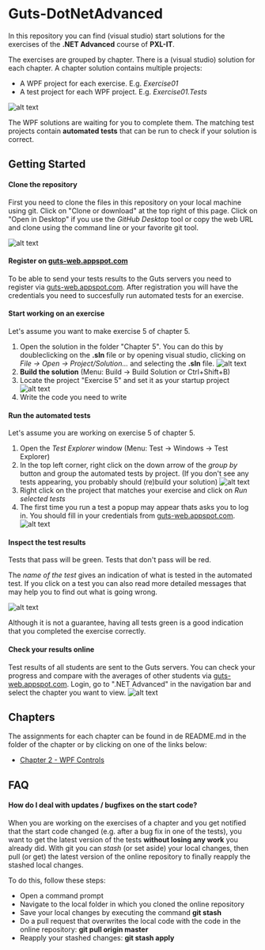# Guts-DotNetAdvanced
In this repository you can find (visual studio) start solutions for the exercises of the **.NET Advanced** course of **PXL-IT**.

The exercises are grouped by chapter. There is a (visual studio) solution for each chapter.
A chapter solution contains multiple projects:
- A WPF project for each exercise. E.g. *Exercise01*
- A test project for each WPF project. E.g. *Exercise01.Tests*

![alt text][img_projects]

The WPF solutions are waiting for you to complete them.
The matching test projects contain **automated tests** that can be run to check if your solution is correct.

## Getting Started

#### Clone the repository
First you need to clone the files in this repository on your local machine using git.
Click on "Clone or download" at the top right of this page.
Click on "Open in Desktop" if you use the *GitHub Desktop* tool or copy the web URL and clone using the command line or your favorite git tool.

![alt text][img_clone]

#### Register on [guts-web.appspot.com](https://guts-web.appspot.com)
To be able to send your tests results to the Guts servers you need to register via [guts-web.appspot.com](https://guts-web.appspot.com/register).
After registration you will have the credentials you need to succesfully run automated tests for an exercise.

#### Start working on an exercise
Let's assume you want to make exercise 5 of chapter 5.
1. Open the solution in the folder "Chapter 5". You can do this by doubleclicking on the **.sln** file or by opening visual studio, clicking on *File -> Open -> Project/Solution...* and selecting the **.sln** file.
![alt text][img_open_solution]
2. **Build the solution** (Menu: Build -> Build Solution or Ctrl+Shift+B)
3. Locate the project "Exercise 5" and set it as your startup project
![alt text][img_startup_project]
4. Write the code you need to write

#### Run the automated tests
Let's assume you are working on exercise 5 of chapter 5.
1. Open the *Test Explorer* window (Menu: Test -> Windows -> Test Explorer)
2. In the top left corner, right click on the down arrow of the *group by* button and group the automated tests by project. (If you don't see any tests appearing, you probably should (re)build your solution)
![alt text][img_group_tests]
3. Right click on the project that matches your exercise and click on *Run selected tests*
4. The first time you run a test a popup may appear thats asks you to log in. You should fill in your credentials from [guts-web.appspot.com](https://guts-web.appspot.com).
![alt text][img_login_vs]

#### Inspect the test results
Tests that pass will be green. Tests that don't pass will be red. 

The *name of the test* gives an indication of what is tested in the automated test.
If you click on a test you can also read more detailed messages that may help you to find out what is going wrong.

![alt text][img_test_detail]

Although it is not a guarantee, having all tests green is a good indication that you completed the exercise correctly.

#### Check your results online
Test results of all students are sent to the Guts servers.
You can check your progress and compare with the averages of other students via [guts-web.appspot.com](https://guts-web.appspot.com).
Login, go to ".NET Advanced" in the navigation bar and select the chapter you want to view.
![alt text][img_chapter_contents]

## Chapters
The assignments for each chapter can be found in de README.md in the folder of the chapter or by clicking on one of the links below:
* [Chapter 2 - WPF Controls](Chapter2_WPF_Controls/README.md)

## FAQ

#### How do I deal with updates / bugfixes on the start code?
When you are working on the exercises of a chapter and you get notified that the start code changed (e.g. after a bug fix in one of the tests), you want to get the latest version of the tests **without losing any work** you already did.
With git you can *stash* (or set aside) your local changes, then pull (or get) the latest version of the online repository to finally reapply the stashed local changes.

To do this, follow these steps:
* Open a command prompt
* Navigate to the local folder in which you cloned the online repository
* Save your local changes by executing the command **git stash**
* Do a pull request that overwrites the local code with the code in the online repository: **git pull origin master**
* Reapply your stashed changes: **git stash apply**

[img_projects]:Images/projects.png "Solution for chapter five with its projects"
[img_download]:Images/download.png "Download repository"
[img_clone]:Images/clone.png "Clone repository"
[img_open_solution]:Images/open_solution.png "Open solution"
[img_startup_project]:Images/startup_project.png "Choose startup project"
[img_group_tests]:Images/group_tests.png "Group tests by project"
[img_test_detail]:Images/test_detail.png "Details of a test result"
[img_login_vs]:Images/login_vs.png "Visual studio login"
[img_chapter_contents]:Images/chaptercontents.png "Chapter contents"